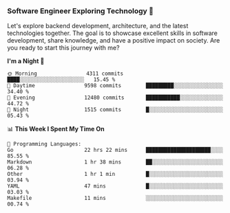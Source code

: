 ### Software Engineer Exploring Technology 🚀 

Let's explore backend development, architecture, and the latest technologies together. The goal is to showcase excellent skills in software development, share knowledge, and have a positive impact on society. Are you ready to start this journey with me?

<!--START_SECTION:waka-->
**I'm a Night 🦉** 

```text
🌞 Morning                4311 commits        ████░░░░░░░░░░░░░░░░░░░░░   15.45 % 
🌆 Daytime                9598 commits        █████████░░░░░░░░░░░░░░░░   34.40 % 
🌃 Evening                12480 commits       ███████████░░░░░░░░░░░░░░   44.72 % 
🌙 Night                  1515 commits        █░░░░░░░░░░░░░░░░░░░░░░░░   05.43 % 
```


📊 **This Week I Spent My Time On** 

```text
💬 Programming Languages: 
Go                       22 hrs 22 mins      █████████████████████░░░░   85.55 % 
Markdown                 1 hr 38 mins        ██░░░░░░░░░░░░░░░░░░░░░░░   06.28 % 
Other                    1 hr 1 min          █░░░░░░░░░░░░░░░░░░░░░░░░   03.94 % 
YAML                     47 mins             █░░░░░░░░░░░░░░░░░░░░░░░░   03.03 % 
Makefile                 11 mins             ░░░░░░░░░░░░░░░░░░░░░░░░░   00.74 % 
```


<!--END_SECTION:waka-->
